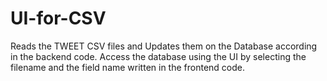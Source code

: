 # UI-for-CSV

Reads the TWEET CSV files and Updates them on the Database according in the backend code.
Access the database using the UI by selecting the filename and the field name written in the frontend code.

